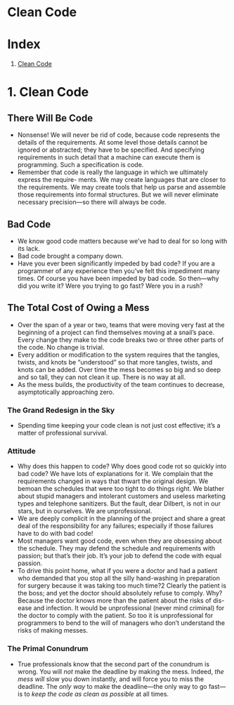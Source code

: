 # Clean Code

# Index

1. [Clean Code](#clean-code)

# 1. Clean Code
## There Will Be Code
* Nonsense! We will never be rid of code, because code represents the details of the requirements. At some level those details cannot be ignored or abstracted; they have to be specified. And specifying requirements in such detail that a machine can execute them is programming. Such a specification is code.
* Remember that code is really the language in which we ultimately express the require- ments. We may create languages that are closer to the requirements. We may create tools that help us parse and assemble those requirements into formal structures. But we will never eliminate necessary precision—so there will always be code.

## Bad Code
* We know good code matters because we’ve had to deal for so long with its lack.
* Bad code brought a company down.
* Have you ever been significantly impeded by bad code? If you are a programmer of any experience then you’ve felt this impediment many times.
Of course you have been impeded by bad code. So then—why did you write it? Were you trying to go fast? Were you in a rush? 

## The Total Cost of Owing a Mess

* Over the span of a year or two, teams that were moving very fast at the beginning of a project can find themselves moving at a snail’s pace. Every change they make to the code breaks two or three other parts of the code. No change is trivial.
* Every addition or modification to the system requires that the tangles, twists, and knots be “understood” so that more tangles, twists, and knots can be added. Over time the mess becomes so big and so deep and so tall, they can not clean it up. There is no way at all.
* As the mess builds, the productivity of the team continues to decrease, asymptotically approaching zero.

### The Grand Redesign in the Sky

* Spending time keeping your code clean is not just cost effective; it’s a matter of professional survival.

### Attitude

* Why does this happen to code? Why does good code rot so quickly into bad code? We have lots of explanations for it. We complain that the requirements changed in ways that thwart the original design. We bemoan the schedules that were too tight to do things right. We blather about stupid managers and intolerant customers and useless marketing types and telephone sanitizers. But the fault, dear Dilbert, is not in our stars, but in ourselves. We are unprofessional.
* We are deeply complicit in the planning of the project and share a great deal of the responsibility for any failures; especially if those failures have to do with bad code!
* Most managers want good code, even when they are obsessing about the schedule. They may defend the schedule and requirements with passion; but that’s their job. It’s your job to defend the code with equal passion.
* To drive this point home, what if you were a doctor and had a patient who demanded that you stop all the silly hand-washing in preparation for surgery because it was taking too much time?2 Clearly the patient is the boss; and yet the doctor should absolutely refuse to comply. Why? Because the doctor knows more than the patient about the risks of dis- ease and infection. It would be unprofessional (never mind criminal) for the doctor to comply with the patient.
So too it is unprofessional for programmers to bend to the will of managers who don’t understand the risks of making messes.

### The Primal Conundrum

* True professionals know that the second part of the conundrum is wrong. 
You will _not_ make the deadline by making the mess. Indeed, _the mess will_ slow you down instantly, and will force you to miss the deadline. 
The _only way_ to make the deadline—the only way to go fast—is to _keep the code as clean as possible_ at all times.
